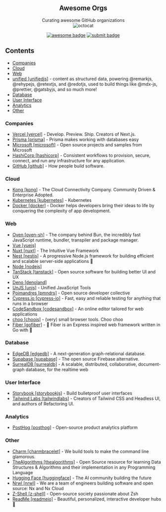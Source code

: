 <div align="center">

## Awesome Orgs
Curating awesome GitHub organizations  
![octocat](https://github.githubassets.com/images/icons/emoji/hearts_around.png)

[![awesome badge](https://img.shields.io/badge/-awesome-black?logo=awesome-lists)](https://awesome.re)
[![submit badge](https://img.shields.io/badge/-submit%20an%20org-black?logo=stackblitz)](https://github.com/beansource/awesome-orgs/issues/new?assignees=eric-hc%2Cswand0g&labels=new+org&template=new-org.yaml&title=new+org%3A+)

</div>

## Contents
- [Companies](#companies)
- [Cloud](#cloud)
- [Web](#web)
- [unified [unifiedjs]](https://github.com/unifiedjs) - content as structured data, powering @remarkjs, @rehypejs, @retextjs, and @redotjs, used to build things like @mdx-js, @prettier, @gatsbyjs, and so much more!
- [Database](#database)
- [User Interface](#user-interface)
- [Analytics](#analytics)
- [Other](#other)

### Companies
- [Vercel [vercel]](https://github.com/vercel) - Develop. Preview. Ship. Creators of Next.js.
- [Prisma [prisma]](https://github.com/prisma) - Prisma makes working with databases easy
- [Microsoft [microsoft]](https://github.com/microsoft) - Open source projects and samples from Microsoft
- [HashiCorp [hashicorp]](https://github.com/hashicorp) - Consistent workflows to provision, secure, connect, and run any infrastructure for any application.
- [GitHub [github]](https://github.com/github) - How people build software.

### Cloud
- [Kong [kong]](https://github.com/Kong) - The Cloud Connectivity Company. Community Driven & Enterprise Adopted.
- [Kubernetes [kubernetes]](https://github.com/kubernetes) - Kubernetes
- [Docker [docker]](https://github.com/docker) - Docker helps developers bring their ideas to life by conquering the complexity of app development.

### Web
- [Oven [oven-sh]](https://github.com/oven-sh) - The company behind Bun, the incredibly fast JavaScript runtime, bundler, transpiler and package manager.
- [Vue [vuejs]](https://github.com/vuejs)
- [Nuxt [nuxt]](https://github.com/nuxt) - The Intuitive Vue Framework
- [Nest [nestjs]](https://github.com/nestjs) - A progressive Node.js framework for building efficient and scalable server-side applications 🚀
- [Node [nodejs]](https://github.com/nodejs)
- [TanStack [tanstack]](https://github.com/TanStack) - Open source software for building better UI and UX
- [Deno [denoland]](https://github.com/denoland)
- [UnJS [unjs]](https://github.com/unjs) - Unified JavaScript Tools
- [Poimandres [pmndrs]](https://github.com/pmndrs) - Open source developer collective
- [Cypress.io [cypress-io]](https://github.com/cypress-io) - Fast, easy and reliable testing for anything that runs in a browser
- [CodeSandbox [codesandbox]](https://github.com/codesandbox) - An online editor tailored for web applications
- [choo [choojs]](https://github.com/choojs) - (very) small browser tools. Choo choo
- [Fiber [gofiber]](https://github.com/gofiber) - 🚀 Fiber is an Express inspired web framework written in Go with 💖

### Database
- [EdgeDB [edgedb]](https://github.com/edgedb) - A next-generation graph-relational database.
- [Supabase [supabase]](https://github.com/supabase) - The open source Firebase alternative.
- [SurrealDB [surrealdb]](https://github.com/surrealdb) - A scalable, distributed, collaborative, document-graph database, for the realtime web

### User Interface
- [Storybook [storybookjs]](https://github.com/storybookjs) - Build bulletproof user interfaces
- [Tailwind Labs [tailwindlabs]](https://github.com/tailwindlabs) - Creators of Tailwind CSS and Headless UI, and authors of Refactoring UI.

### Analytics
- [PostHog [posthog]](https://github.com/PostHog) - Open-source product analytics platform

### Other
- [Charm [charmbracelet]](https://github.com/charmbracelet) - We build tools to make the command line glamorous.
- [TheAlgorithms [thealgorithms]](https://github.com/thealgorithms) - Open Source resource for learning Data Structures & Algorithms and their implementation in any Programming Language
- [Hugging Face [huggingface]](https://github.com/huggingface) - The AI community building the future
- [Nrwl [nrwl]](https://github.com/nrwl) - We are a team of engineers building software and open source: Nx and Nx Cloud
- [Z-Shell [z-shell]](https://github.com/z-shell) - Open-source society passionate about Zsh
- [ReadMe [readmeio]](https://github.com/readmeio) - Beautiful, personalized, interactive developer hubs 🦉
